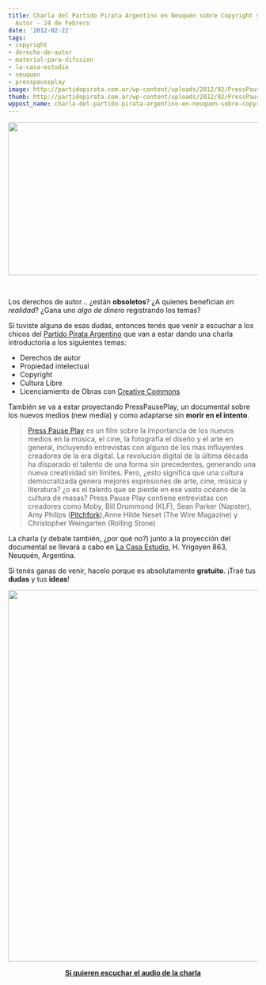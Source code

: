 ```yaml
---
title: Charla del Partido Pirata Argentino en Neuquén sobre Copyright y Derechos de
  Autor - 24 de Febrero
date: '2012-02-22'
tags:
- copyright
- derecho-de-autor
- material-para-difusion
- la-casa-estudio
- neuquen
- presspauseplay
image: http://partidopirata.com.ar/wp-content/uploads/2012/02/PressPausePlay-1.jpg
thumb: http://partidopirata.com.ar/wp-content/uploads/2012/02/PressPausePlay-1-150x150.jpg
wppost_name: charla-del-partido-pirata-argentino-en-neuquen-sobre-copyright-y-derechos-de-autor-24-de-febrero
---
```


<a href="http://partidopirata.com.ar/75/festival-latinoamericano-de-instalacion-de-software-libre-2010/75-revision" rel="attachment wp-att-76"><img class="aligncenter size-full wp-image-76" title="PressPausePlay" src="http://jinyerei.com.ar/wp-content/uploads/PressPausePlay-1.jpg" alt="" width="547" height="309" /></a>

&nbsp;

Los derechos de autor... ¿están <strong>obsoletos</strong>? ¿A quienes benefician <em>en realidad</em>? ¿Gana uno <em>algo de dinero</em> registrando los temas?<!--more-->

Si tuviste alguna de esas dudas, entonces tenés que venir a escuchar a los chicos del <a title="Partido Pirata Argentino" href="http://partidopirata.com.ar">Partido Pirata Argentino</a> que van a estar dando una charla introductoria a los siguientes temas:
<ul>
	<li>Derechos de autor</li>
	<li>Propiedad intelectual</li>
	<li>Copyright</li>
	<li>Cultura Libre</li>
	<li>Licenciamiento de Obras con <a title="Creative Commons" href="http://www.creativecommons.org">Creative Commons</a></li>
</ul>
También se va a estar proyectando PressPausePlay, un documental sobre los nuevos medios (new media) y como adaptarse sin <strong>morir en el intento</strong>.
<blockquote><a title="PressPausePlay" href="www.presspauseplay.com">Press Pause Play</a> es un film sobre la importancia de los nuevos medios en la música, el cine, la fotografía el diseño y el arte en general, incluyendo entrevistas con alguno de los más influyentes creadores de la era digital. La revolución digital de la última década ha disparado el talento de una forma sin precedentes, generando una nueva creatividad sin límites. Pero, ¿esto significa que una cultura democratizada genera mejores expresiones de arte, cine, música y literatura? ¿o es el talento que se pierde en ese vasto océano de la cultura de masas?
Press Pause Play contiene entrevistas con creadores como Moby, Bill Drummond (KLF), Sean Parker (Napster), Amy Philips (<a title="Pitchfork" href="http://www.pitchfork.com">Pitchfork</a>),Anne Hilde Neset (The Wire Magazine) y Christopher Weingarten (Rolling Stone)</blockquote>

La charla (y debate también, ¿por qué no?) junto a la proyección del documental se llevará a cabo en <a title="La Casa Estudio" href="http://lacasaestudio.wordpress.com/">La Casa Estudio</a>, H. Yrigoyen 863, Neuquén, Argentina.

Si tenés ganas de venir, hacelo porque es absolutamente <strong>gratuito</strong>. ¡Traé tus <strong>dudas</strong> y tus <strong>ideas</strong>!
<p style="text-align: center;"><a href="http://lacasaestudio.wordpress.com/"><img class="aligncenter" title="charlappar-neuquen" src="http://lacasaestudio.files.wordpress.com/2012/02/partido-pirata-nuevo-21.jpg" alt="" width="527" height="750" /></a></p>
<p style="text-align: center;"><strong><a href="http://partido-pirata.blogspot.com/2012/03/audio-de-la-charla-realizada-el-24-de.html">Si quieren escuchar el audio de la charla</a></strong></p>
